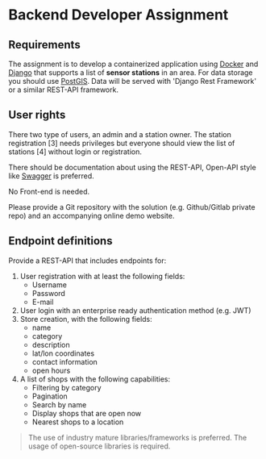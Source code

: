 # Backend Developer Assignment

## Requirements

The assignment is to develop a containerized application using [Docker](https://www.docker.com/) and [Django](https://www.djangoproject.com/) that supports a list of **sensor stations** in an area. For data storage you should use [PostGIS](https://postgis.net/). Data will be served with 'Django Rest Framework' or a similar REST-API framework.

## User rights

There two type of users, an admin and a station owner.
The station registration [3] needs privileges but everyone should view the list of stations [4] without login or registration.

There should be documentation about using the REST-API, Open-API style like [Swagger](https://editor.swagger.io/) is preferred.

No Front-end is needed.

Please provide a Git repository with the solution (e.g. Github/Gitlab private repo)
and an accompanying online demo website.

## Endpoint definitions

Provide a REST-API that includes endpoints for:
1. User registration with at least the following fields:
    * Username
    * Password
    * E-mail
1. User login with an enterprise ready authentication method (e.g. JWT)
1. Store creation, with the following fields:
    * name
    * category
    * description
    * lat/lon coordinates
    * contact information
    * open hours
1. A list of shops with the following capabilities:
    * Filtering by category
    * Pagination
    * Search by name
    * Display shops that are open now
    * Nearest shops to a location


>The use of industry mature libraries/frameworks is preferred.
>The usage of open-source libraries is required.

